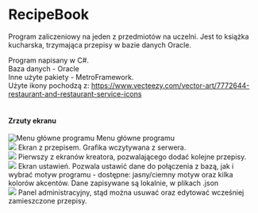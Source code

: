 # RecipeBook
Program zaliczeniowy na jeden z przedmiotów na uczelni. Jest to książka kucharska, trzymająca przepisy w bazie danych Oracle. <br>

Program napisany w C#. <br>
Baza danych - Oracle <br>
Inne użyte pakiety - MetroFramework. <br> 
Użyte ikony pochodzą z: https://www.vecteezy.com/vector-art/7772644-restaurant-and-restaurant-service-icons<br><br>
 #### Zrzuty ekranu
 ![Menu główne programu](https://pikaknight1.files.wordpress.com/2022/06/1.jpg "Menu główne programu")
 Menu główne programu<br>
 ![](https://pikaknight1.files.wordpress.com/2022/06/2.jpg)
 Ekran z przepisem. Grafika wczytywana z serwera.<br>
 ![](https://pikaknight1.files.wordpress.com/2022/06/3.jpg)
 Pierwszy z ekranów kreatora, pozwalającego dodać kolejne przepisy. <br>
 ![](https://pikaknight1.files.wordpress.com/2022/06/4.jpg)
 Ekran ustawień. Pozwala ustawić dane do połączenia z bazą, jak i wybrać motyw programu - dostępne: jasny/ciemny motyw oraz kilka kolorów akcentów. Dane zapisywane są lokalnie, w plikach .json <br>
 ![](https://pikaknight1.files.wordpress.com/2022/06/5.jpg)
 Panel administracyjny, stąd można usuwać oraz edytować wcześniej zamieszczone przepisy. 
